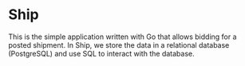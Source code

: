 # Ship

This is the simple application written with Go that allows bidding for a posted shipment. In Ship, we store
the data in a relational database (PostgreSQL) and use SQL to interact with the database. 

